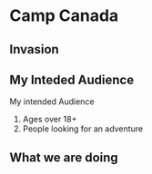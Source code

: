 # Camp Canada
## Invasion

## My Inteded Audience

My intended Audience

1. Ages over 18+
2. People looking for an adventure

## What we are doing
